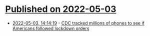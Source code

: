 # [Published on 2022-05-03](index.md)

* [2022-05-03, 14:14:19](https://news.ycombinator.com/item?id=31248556) - [CDC tracked millions of phones to see if Americans followed lockdown orders](https://www.vice.com/en/article/m7vymn/cdc-tracked-phones-location-data-curfews)
